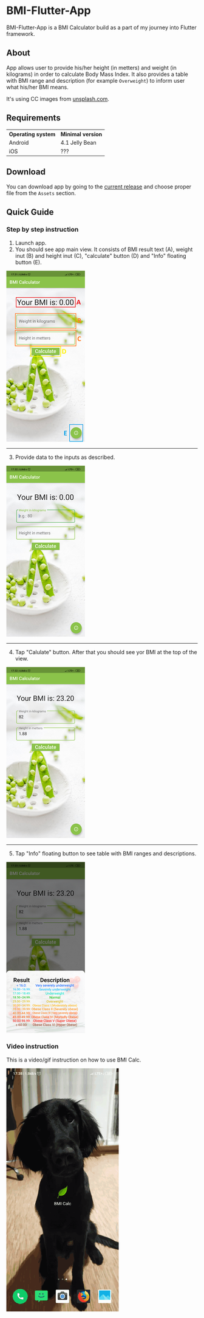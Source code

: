 # BMI-Flutter-App
BMI-Flutter-App is a BMI Calculator build as a part of my journey into Flutter framework.

## About
App allows user to provide his/her height (in metters) and weight (in kilograms) in order to calculate Body Mass Index. It also provides a table with BMI range and description (for example `Overweight`) to inform user what his/her BMI means.

It's using CC images from [unsplash.com](https://unsplash.com/).

## Requirements
<table>
  <tr>
    <th> Operating system </th>
    <th> Minimal version </th>
  </tr>
  <tr>
    <td> Android </td>
    <td> 4.1 Jelly Bean </td>
  </tr>
  <tr>
    <td> iOS </td>
    <td> ??? </td>
  </tr>
</table>

## Download
You can download app by going to the [current release](https://github.com/MadTiger2409/BMI-Flutter-App/releases/tag/v1.0.2) and choose proper file from the `Assets` section.

## Quick Guide
### Step by step instruction
1. Launch app.
2. You should see app main view. It consists of BMI result text (A), weight inut (B) and height inut (C), "calculate" button (D) and "Info" floating button (E).

![Screen 1](https://github.com/MadTiger2409/BMI-Flutter-App/blob/master/BLOB/GuideScreen1.png)

---

3. Provide data to the inputs as described.

![Screen 2](https://github.com/MadTiger2409/BMI-Flutter-App/blob/master/BLOB/GuideScreen2.png)

---

4. Tap "Calulate" button. After that you should see yor BMI at the top of the view.

![Screen 3](https://github.com/MadTiger2409/BMI-Flutter-App/blob/master/BLOB/GuideScreen3.png)

---

5. Tap "Info" floating button to see table with BMI ranges and descriptions.

![Screen 4](https://github.com/MadTiger2409/BMI-Flutter-App/blob/master/BLOB/GuideScreen4.png)

### Video instruction
This is a video/gif instruction on how to use BMI Calc.

![Gif instruction](https://github.com/MadTiger2409/BMI-Flutter-App/blob/master/BLOB/GuideGif.gif)
